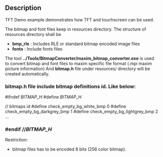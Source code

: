 ## Description

TFT Demo example demonstrates how TFT and touchscreen can be used.

The bitmap and font files keep in resources directory.
The structure of resources directory shall be 
- **bmp_rle**	 : Includes RLE or standard bitmap encoded image files
- **fonts**		 : Include fonts files

The tool **../Tools/BitmapConverter/maxim_bitmap_converter.exe** is used to convert bitmap and font files to maxim specific file format (.mpi maxim picture information)
And **bitmap.h** file under resources/ directory will be created automatically.

### bitmap.h file include bitmap definitions id. Like below:
#ifndef _BITMAP_H_
#define _BITMAP_H_

// bitmaps id
#define    check_empty_bg_white_bmp                           0
#define    check_empty_bg_darkgrey_bmp                     1
#define    check_empty_bg_lightgrey_bmp                     2
...

### #endif //_BITMAP_H_

Restriction: 

- bitmap files has to be encoded 8 bits (256 color bitmap).